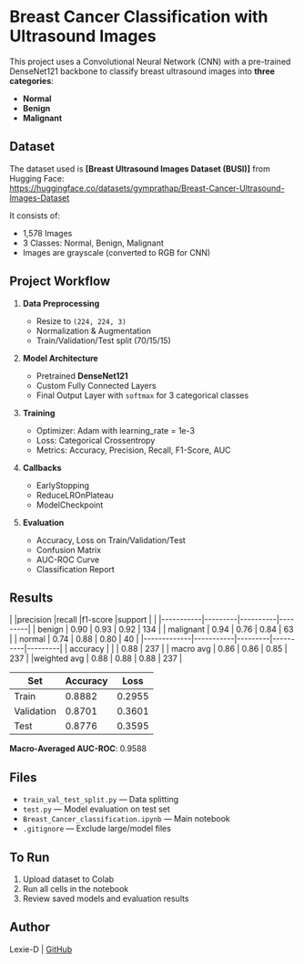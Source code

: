 
# Breast Cancer Classification with Ultrasound Images

This project uses a Convolutional Neural Network (CNN) with a pre-trained DenseNet121 backbone to classify breast ultrasound images into **three categories**:

- **Normal**
- **Benign**
- **Malignant**

## Dataset
The dataset used is **[Breast Ultrasound Images Dataset (BUSI)]** from Hugging Face:  
https://huggingface.co/datasets/gymprathap/Breast-Cancer-Ultrasound-Images-Dataset

It consists of:
- 1,578 Images
- 3 Classes: Normal, Benign, Malignant
- Images are grayscale (converted to RGB for CNN)

## Project Workflow

1. **Data Preprocessing**
   - Resize to `(224, 224, 3)`
   - Normalization & Augmentation
   - Train/Validation/Test split (70/15/15)

2. **Model Architecture**
   - Pretrained **DenseNet121**
   - Custom Fully Connected Layers
   - Final Output Layer with `softmax` for 3 categorical classes

3. **Training**
   - Optimizer: Adam with learning_rate = 1e-3
   - Loss: Categorical Crossentropy
   - Metrics: Accuracy, Precision, Recall, F1-Score, AUC

4. **Callbacks**
   - EarlyStopping
   - ReduceLROnPlateau
   - ModelCheckpoint

5. **Evaluation**
   - Accuracy, Loss on Train/Validation/Test
   - Confusion Matrix
   - AUC-ROC Curve
   - Classification Report

## Results

|             |precision  |recall   |f1-score  |support  |
|             |-----------|---------|----------|---------|
|     benign  |    0.90   |  0.93   |  0.92    |  134    |
|  malignant  |    0.94   |  0.76   |  0.84    |  63     |
|     normal  |    0.74   |  0.88   |  0.80    |  40     |
|-------------|-----------|---------|----------|---------|
|   accuracy  |           |         |  0.88    |  237    |
|  macro avg  |    0.86   |  0.86   |  0.85    |  237    |
|weighted avg |    0.88   |  0.88   |  0.88    |  237    |


| Set         | Accuracy | Loss   |
|-------------|----------|--------|
| Train       | 0.8882   | 0.2955 |
| Validation  | 0.8701   | 0.3601 |
| Test        | 0.8776   | 0.3595 |

**Macro-Averaged AUC-ROC**: 0.9588

## Files

- `train_val_test_split.py` — Data splitting
- `test.py` — Model evaluation on test set
- `Breast_Cancer_classification.ipynb` — Main notebook
- `.gitignore` — Exclude large/model files

## To Run

1. Upload dataset to Colab
2. Run all cells in the notebook
3. Review saved models and evaluation results

## Author

Lexie-D | [GitHub](https://github.com/Lexie-D)
